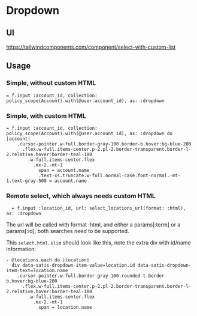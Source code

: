 # Dropdown

## UI

https://tailwindcomponents.com/component/select-with-custom-list

## Usage

### Simple, without custom HTML

```slim
= f.input :account_id, collection: policy_scope(Account).with(@user.account_id), as: :dropdown
```

### Simple, with custom HTML

```slim
= f.input :account_id, collection: policy_scope(Account).with(@user.account_id), as: :dropdown do |account|
    .cursor-pointer.w-full.border-gray-100.border-b.hover:bg-blue-200
      .flex.w-full.items-center.p-2.pl-2.border-transparent.border-l-2.relative.hover:border-teal-100
        .w-full.items-center.flex
          .mx-2.-mt-1
            span = account.name
            .text-xs.truncate.w-full.normal-case.font-normal.-mt-1.text-gray-500 = account.name
```

### Remote select, which always needs custom HTML

```
  = f.input :location_id, url: select_locations_url(format: :html), as: :dropdown
```

The url will be called with format :html, and either a params[:term] or a params[:id], both searches need to be supported.

This `select.html.slim` should look like this, note the extra div with id/name information:

```
- @locations.each do |location|
  div data-satis-dropdown-item-value=location.id data-satis-dropdown-item-text=location.name
    .cursor-pointer.w-full.border-gray-100.rounded-t.border-b.hover:bg-blue-200
      .flex.w-full.items-center.p-2.pl-2.border-transparent.border-l-2.relative.hover:border-teal-100
        .w-full.items-center.flex
          .mx-2.-mt-1
            span = location.name
```
